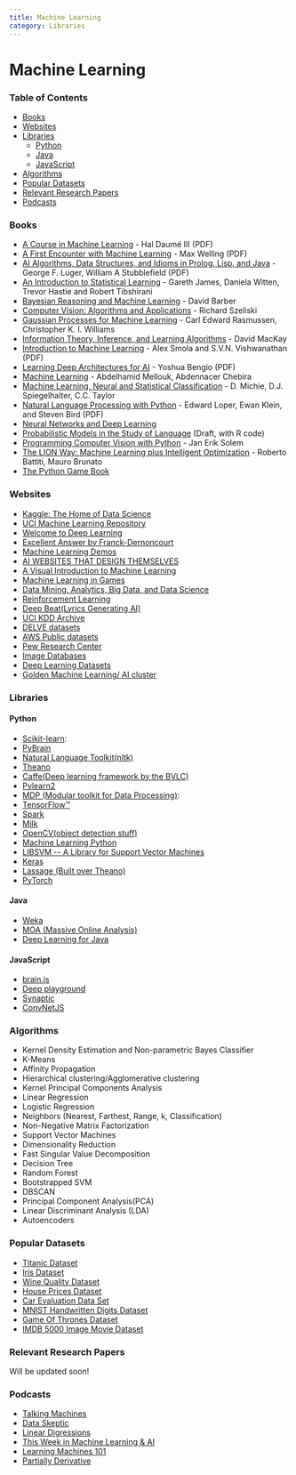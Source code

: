 ```yaml
---
title: Machine Learning
category: Libraries
---
```


# Machine Learning

### Table of Contents

* [Books](#books)
* [Websites](#websites)
* [Libraries](#libraries)
  * [Python](#python)
  * [Java](#java)
  * [JavaScript](#javascript)
* [Algorithms](#algorithms)
* [Popular Datasets](#popular-datasets)
* [Relevant Research Papers](#relevant-research-papers)
* [Podcasts](#podcasts)


### Books

* [A Course in Machine Learning](http://ciml.info/dl/v0_8/ciml-v0_8-all.pdf) - Hal Daumé III (PDF)
* [A First Encounter with Machine Learning](https://www.ics.uci.edu/~welling/teaching/ICS273Afall11/IntroMLBook.pdf) - Max Welling (PDF)
* [AI Algorithms, Data Structures, and Idioms in Prolog, Lisp, and Java](http://wps.aw.com/wps/media/objects/5771/5909832/PDF/Luger_0136070477_1.pdf) - George F. Luger, William A Stubblefield (PDF)
* [An Introduction to Statistical Learning](http://www-bcf.usc.edu/~gareth/ISL/) - Gareth James, Daniela Witten, Trevor Hastie and Robert Tibshirani
* [Bayesian Reasoning and Machine Learning](http://web4.cs.ucl.ac.uk/staff/D.Barber/pmwiki/pmwiki.php?n=Brml.HomePage) - David Barber
* [Computer Vision: Algorithms and Applications](http://hackershelf.com/book/134/computer-vision-algorithms-and-applications/) - Richard Szeliski
* [Gaussian Processes for Machine Learning](http://www.gaussianprocess.org/gpml/) - Carl Edward Rasmussen, Christopher K. I. Williams
* [Information Theory, Inference, and Learning Algorithms](http://www.inference.phy.cam.ac.uk/itila/) - David MacKay
* [Introduction to Machine Learning](http://alex.smola.org/drafts/thebook.pdf) - Alex Smola and S.V.N. Vishwanathan (PDF)
* [Learning Deep Architectures for AI](http://www.iro.umontreal.ca/~bengioy/papers/ftml_book.pdf) - Yoshua Bengio (PDF)
* [Machine Learning](http://www.intechopen.com/books/machine_learning) - Abdelhamid Mellouk, Abdennacer Chebira
* [Machine Learning, Neural and Statistical Classification](http://www1.maths.leeds.ac.uk/~charles/statlog/) - D. Michie, D.J. Spiegelhalter, C.C. Taylor
* [Natural Language Processing with Python](http://victoria.lviv.ua/html/fl5/NaturalLanguageProcessingWithPython.pdf) -  Edward Loper, Ewan Klein, and Steven Bird (PDF)
* [Neural Networks and Deep Learning](http://neuralnetworksanddeeplearning.com)
* [Probabilistic Models in the Study of Language](http://idiom.ucsd.edu/~rlevy/pmsl_textbook/text.html) (Draft, with R code)
* [Programming Computer Vision with Python](http://programmingcomputervision.com/) - Jan Erik Solem
* [The LION Way: Machine Learning plus Intelligent Optimization](http://www.e-booksdirectory.com/details.php?ebook=9575) - Roberto Battiti, Mauro Brunato
* [The Python Game Book](http://thepythongamebook.com/en%3Astart)


### Websites

* [Kaggle: The Home of Data Science](https://www.kaggle.com/)
* [UCI Machine Learning Repository](http://archive.ics.uci.edu/ml/)
* [Welcome to Deep Learning](http://deeplearning.net/)
* [Excellent Answer by Franck-Dernoncourt](https://www.quora.com/What-are-the-best-talks-lectures-related-to-big-data-algorithms-machine-learning/answer/Franck-Dernoncourt)
* [Machine Learning Demos](http://mldemos.epfl.ch/)
* [AI WEBSITES THAT DESIGN THEMSELVES](https://thegrid.io/)
* [A Visual Introduction to Machine Learning](http://www.r2d3.us/visual-intro-to-machine-learning-part-1/)
* [Machine Learning in Games](http://satirist.org/learn-game/)
* [Data Mining, Analytics, Big Data, and Data Science](http://www.kdnuggets.com/)
* [Reinforcement Learning](http://outlace.com/)
* [Deep Beat(Lyrics Generating AI)](http://deepbeat.org/)
* [UCI KDD Archive](http://kdd.ics.uci.edu/)
* [DELVE datasets](http://www.cs.toronto.edu/~delve/data/datasets.html)
* [AWS Public datasets](https://aws.amazon.com/datasets/)
* [Pew Research Center](http://www.pewresearch.org/download-datasets/)
* [Image Databases](http://www.imageprocessingplace.com/root_files_V3/image_databases.htm)
* [Deep Learning Datasets](http://deeplearning.net/datasets/)
* [Golden Machine Learning/ AI cluster](https://golden.co/wiki/Cluster%3A_Artificial_intelligence)


### Libraries

#### Python

* [Scikit-learn](http://scikit-learn.org/stable/):
* [PyBrain](http://pybrain.org/)
* [Natural Language Toolkit(nltk)](http://www.nltk.org/)
* [Theano](http://www.deeplearning.net/software/theano/)
* [Caffe(Deep learning framework by the BVLC)](http://caffe.berkeleyvision.org/)
* [Pylearn2](http://deeplearning.net/software/pylearn2/)
* [MDP (Modular toolkit for Data Processing)](http://mdp-toolkit.sourceforge.net/):
* [TensorFlow™ ](https://www.tensorflow.org/)
* [Spark](http://spark.apache.org/)
* [Milk](https://pypi.python.org/pypi/milk/)
* [OpenCV(object detection stuff)](http://opencv.willowgarage.com/documentation/python/index.html)
* [Machine Learning Python](http://mlpy.sourceforge.net/)
* [LIBSVM -- A Library for Support Vector Machines](https://www.csie.ntu.edu.tw/~cjlin/libsvm/)
* [Keras](https://keras.io/)
* [Lassage (Built over Theano)](http://lasagne.readthedocs.io/en/latest/user/tutorial.html)
* [PyTorch](http://pytorch.org/)

#### Java

* [Weka](https://www.cs.waikato.ac.nz/ml/weka/)
* [MOA (Massive Online Analysis)](https://moa.cms.waikato.ac.nz/)
* [Deep Learning for Java](https://github.com/deeplearning4j/deeplearning4j)

#### JavaScript

* [brain.js](https://github.com/BrainJS/brain.js)
* [Deep playground](https://github.com/tensorflow/playground)
* [Synaptic](https://github.com/cazala/synaptic)
* [ConvNetJS](https://github.com/karpathy/convnetjs)


### Algorithms

* Kernel Density Estimation and Non-parametric Bayes Classifier
* K-Means
* Affinity Propagation
* Hierarchical clustering/Agglomerative clustering
* Kernel Principal Components Analysis
* Linear Regression
* Logistic Regression
* Neighbors (Nearest, Farthest, Range, k, Classification)
* Non-Negative Matrix Factorization
* Support Vector Machines
* Dimensionality Reduction
* Fast Singular Value Decomposition
* Decision Tree
* Random Forest
* Bootstrapped SVM
* DBSCAN
* Principal Component Analysis(PCA)
* Linear Discriminant Analysis (LDA)
* Autoencoders


### Popular Datasets

* [Titanic Dataset](https://www.kaggle.com/c/titanic/data)
* [Iris Dataset](http://archive.ics.uci.edu/ml/datasets/Iris)
* [Wine Quality Dataset](http://archive.ics.uci.edu/ml/datasets/Wine+Quality)
* [House Prices Dataset](https://www.kaggle.com/c/house-prices-advanced-regression-techniques/data)
* [Car Evaluation Data Set](http://archive.ics.uci.edu/ml/datasets/Car+Evaluation)
* [MNIST Handwritten Digits Dataset](http://yann.lecun.com/exdb/mnist/)
* [Game Of Thrones Dataset](https://www.kaggle.com/mylesoneill/game-of-thrones)
* [IMDB 5000 Image Movie Dataset](https://www.kaggle.com/deepmatrix/imdb-5000-movie-dataset)


### Relevant Research Papers

Will be updated soon!


### Podcasts

* [Talking Machines](http://www.thetalkingmachines.com/)
* [Data Skeptic](https://dataskeptic.com/)
* [Linear Digressions](http://lineardigressions.com/)
* [This Week in Machine Learning & AI](https://twimlai.com/)
* [Learning Machines 101](http://www.learningmachines101.com/)
* [Partially Derivative](http://partiallyderivative.com/)
